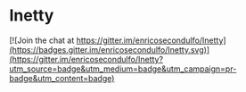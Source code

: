 # Inetty

[![Join the chat at https://gitter.im/enricosecondulfo/Inetty](https://badges.gitter.im/enricosecondulfo/Inetty.svg)](https://gitter.im/enricosecondulfo/Inetty?utm_source=badge&utm_medium=badge&utm_campaign=pr-badge&utm_content=badge)

